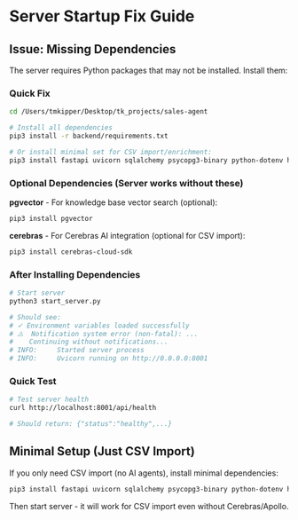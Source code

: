 # Server Startup Fix Guide

## Issue: Missing Dependencies

The server requires Python packages that may not be installed. Install them:

### Quick Fix

```bash
cd /Users/tmkipper/Desktop/tk_projects/sales-agent

# Install all dependencies
pip3 install -r backend/requirements.txt

# Or install minimal set for CSV import/enrichment:
pip3 install fastapi uvicorn sqlalchemy psycopg3-binary python-dotenv httpx beautifulsoup4 requests
```

### Optional Dependencies (Server works without these)

**pgvector** - For knowledge base vector search (optional):
```bash
pip3 install pgvector
```

**cerebras** - For Cerebras AI integration (optional for CSV import):
```bash
pip3 install cerebras-cloud-sdk
```

### After Installing Dependencies

```bash
# Start server
python3 start_server.py

# Should see:
# ✓ Environment variables loaded successfully
# ⚠️  Notification system error (non-fatal): ...
#    Continuing without notifications...
# INFO:     Started server process
# INFO:     Uvicorn running on http://0.0.0.0:8001
```

### Quick Test

```bash
# Test server health
curl http://localhost:8001/api/health

# Should return: {"status":"healthy",...}
```

## Minimal Setup (Just CSV Import)

If you only need CSV import (no AI agents), install minimal dependencies:

```bash
pip3 install fastapi uvicorn sqlalchemy psycopg3-binary python-dotenv httpx beautifulsoup4 requests pydantic
```

Then start server - it will work for CSV import even without Cerebras/Apollo.

